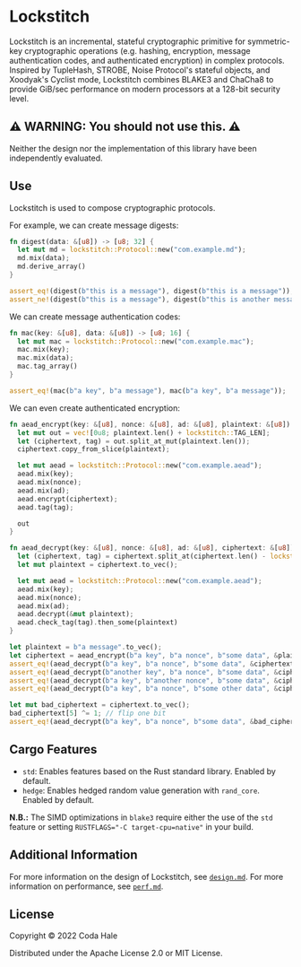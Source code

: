# Lockstitch

Lockstitch is an incremental, stateful cryptographic primitive for symmetric-key cryptographic
operations (e.g. hashing, encryption, message authentication codes, and authenticated encryption)
in complex protocols. Inspired by TupleHash, STROBE, Noise Protocol's stateful objects, and
Xoodyak's Cyclist mode, Lockstitch combines BLAKE3 and ChaCha8 to provide GiB/sec performance on
modern processors at a 128-bit security level.

## ⚠️ WARNING: You should not use this. ⚠️

Neither the design nor the implementation of this library have been independently evaluated.

## Use

Lockstitch is used to compose cryptographic protocols.

For example, we can create message digests:

```rust
fn digest(data: &[u8]) -> [u8; 32] {
  let mut md = lockstitch::Protocol::new("com.example.md");
  md.mix(data);
  md.derive_array()
}

assert_eq!(digest(b"this is a message"), digest(b"this is a message"));
assert_ne!(digest(b"this is a message"), digest(b"this is another message"));
```

We can create message authentication codes:

```rust
fn mac(key: &[u8], data: &[u8]) -> [u8; 16] {
  let mut mac = lockstitch::Protocol::new("com.example.mac");
  mac.mix(key);
  mac.mix(data);
  mac.tag_array()
}

assert_eq!(mac(b"a key", b"a message"), mac(b"a key", b"a message"));
```

We can even create authenticated encryption:

```rust
fn aead_encrypt(key: &[u8], nonce: &[u8], ad: &[u8], plaintext: &[u8]) -> Vec<u8> {
  let mut out = vec![0u8; plaintext.len() + lockstitch::TAG_LEN];
  let (ciphertext, tag) = out.split_at_mut(plaintext.len());
  ciphertext.copy_from_slice(plaintext);

  let mut aead = lockstitch::Protocol::new("com.example.aead");
  aead.mix(key);
  aead.mix(nonce);
  aead.mix(ad);
  aead.encrypt(ciphertext);
  aead.tag(tag);

  out
}

fn aead_decrypt(key: &[u8], nonce: &[u8], ad: &[u8], ciphertext: &[u8]) -> Option<Vec<u8>> {
  let (ciphertext, tag) = ciphertext.split_at(ciphertext.len() - lockstitch::TAG_LEN);
  let mut plaintext = ciphertext.to_vec();

  let mut aead = lockstitch::Protocol::new("com.example.aead");
  aead.mix(key);
  aead.mix(nonce);
  aead.mix(ad);
  aead.decrypt(&mut plaintext);
  aead.check_tag(tag).then_some(plaintext)
}

let plaintext = b"a message".to_vec();
let ciphertext = aead_encrypt(b"a key", b"a nonce", b"some data", &plaintext);
assert_eq!(aead_decrypt(b"a key", b"a nonce", b"some data", &ciphertext), Some(plaintext));
assert_eq!(aead_decrypt(b"another key", b"a nonce", b"some data", &ciphertext), None);
assert_eq!(aead_decrypt(b"a key", b"another nonce", b"some data", &ciphertext), None);
assert_eq!(aead_decrypt(b"a key", b"a nonce", b"some other data", &ciphertext), None);

let mut bad_ciphertext = ciphertext.to_vec();
bad_ciphertext[5] ^= 1; // flip one bit
assert_eq!(aead_decrypt(b"a key", b"a nonce", b"some data", &bad_ciphertext), None);
```

## Cargo Features

* `std`: Enables features based on the Rust standard library. Enabled by default.
* `hedge`: Enables hedged random value generation with `rand_core`. Enabled by default.

**N.B.:** The SIMD optimizations in `blake3` require either the use of the `std` feature or setting
`RUSTFLAGS="-C target-cpu=native"` in your build.

## Additional Information

For more information on the design of Lockstitch, see [`design.md`](design.md).
For more information on performance, see [`perf.md`](perf.md).

## License

Copyright © 2022 Coda Hale

Distributed under the Apache License 2.0 or MIT License.
